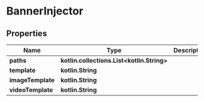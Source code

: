 
# BannerInjector

## Properties
Name | Type | Description | Notes
------------ | ------------- | ------------- | -------------
**paths** | **kotlin.collections.List&lt;kotlin.String&gt;** |  | 
**template** | **kotlin.String** |  |  [optional]
**imageTemplate** | **kotlin.String** |  |  [optional]
**videoTemplate** | **kotlin.String** |  |  [optional]



